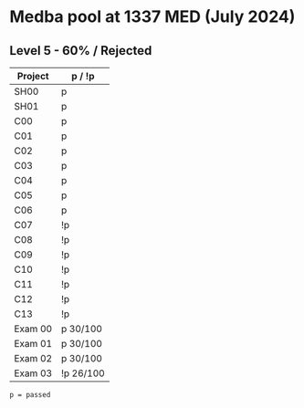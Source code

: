 # Medba pool at 1337 MED (July 2024)

## Level 5 - 60% / Rejected

| Project | p / !p |
|----------|----------|
| SH00 | p |
| SH01 | p |
| C00 | p |
| C01 | p |
| C02 | p |
| C03 | p |
| C04 | p |
| C05 | p |
| C06 | p |
| C07 | !p |
| C08 | !p |
| C09 | !p |
| C10 | !p |
| C11 | !p |
| C12 | !p |
| C13 | !p |
| Exam 00 | p 30/100 |
| Exam 01 | p 30/100 |
| Exam 02 | p 30/100 |
| Exam 03 | !p 26/100|

``` p = passed ```
